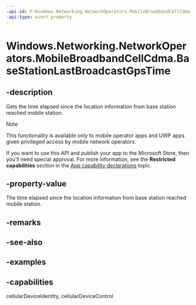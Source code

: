 ```yaml
---
-api-id: P:Windows.Networking.NetworkOperators.MobileBroadbandCellCdma.BaseStationLastBroadcastGpsTime
-api-type: winrt property
---
```


<!-- Property syntax.
public IReference<TimeSpan> BaseStationLastBroadcastGpsTime { get; }
-->

# Windows.Networking.NetworkOperators.MobileBroadbandCellCdma.BaseStationLastBroadcastGpsTime

## -description
Gets the time elapsed since the location information from base station reached mobile station.

> [!NOTE]
> This functionality is available only to mobile operator apps and UWP apps given privileged access by mobile network operators.
> 
> If you want to use this API and publish your app to the Microsoft Store, then you'll need special approval. For more information, see the **Restricted capabilities** section in the [App capability declarations](/windows/uwp/packaging/app-capability-declarations#restricted-capabilities) topic. 

## -property-value
The time elapsed since the location information from base station reached mobile station.

## -remarks

## -see-also

## -examples


## -capabilities
cellularDeviceIdentity, cellularDeviceControl
